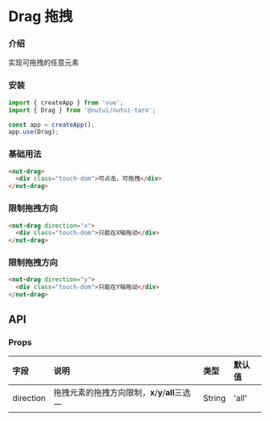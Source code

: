 # Drag 拖拽
### 介绍

实现可拖拽的任意元素

### 安装

``` javascript
import { createApp } from 'vue';
import { Drag } from '@nutui/nutui-taro';

const app = createApp();
app.use(Drag);
```

### 基础用法
```html
<nut-drag>
  <div class="touch-dom">可点击，可拖拽</div>
</nut-drag>
```
### 限制拖拽方向
```html
<nut-drag direction="x">
  <div class="touch-dom">只能在X轴拖动</div>
</nut-drag>
```

### 限制拖拽方向
```html
<nut-drag direction="y">
  <div class="touch-dom">只能在Y轴拖动</div>
</nut-drag>
```
## API
### Props

| 字段      | 说明                                              | 类型           | 默认值                              |
| :-------- | :------------------------------------------------ | :------------- | :---------------------------------- |
| direction | 拖拽元素的拖拽方向限制，**x**/**y**/**all**三选一 | String         | 'all'                               |